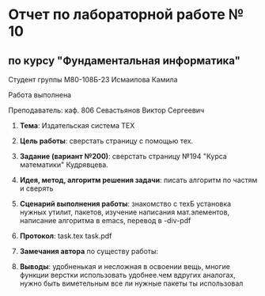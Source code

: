 # Отчет по лабораторной работе № 10
## по курсу "Фундаментальная информатика"

Студент группы М80-108Б-23 Исмаилова Камила

Работа выполнена 

Преподаватель: каф. 806 Севастьянов Виктор Сергеевич

1. **Тема**: Издательская система TEX
2. **Цель работы**: сверстать страницу с помощью тех.
3. **Задание (вариант №200)**: сверстать страницу №194 "Курсa математики" Кудрявцева.
4. **Идея, метод, алгоритм решения задачи**: писать алгоритм по частям и сверять
5. **Сценарий выполнения работы**: знакомство с техБ установка нужных утилит, пакетов, изучение написания мат.элементов, написание алгоритма в emacs, перевод в -div-pdf
6. **Протокол**: task.tex
task.pdf

7. **Замечания автора** по существу работы:
8. **Выводы**: удобненькая и несложная в освоении вещь, многие функции верстки использовать удобнее.чем вдругих аналогах, нужно быть виметельным все ли нужные пакеты ты использовал
